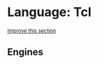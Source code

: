 # Language: Tcl
<sup>[Improve this section](https://github.com/rbuckton/regexp-features/edit/main/src/languages/tcl.yml)</sup>


<!--
'name' sources:
  - [](../../src/languages/tcl.yml)
-->


## Engines